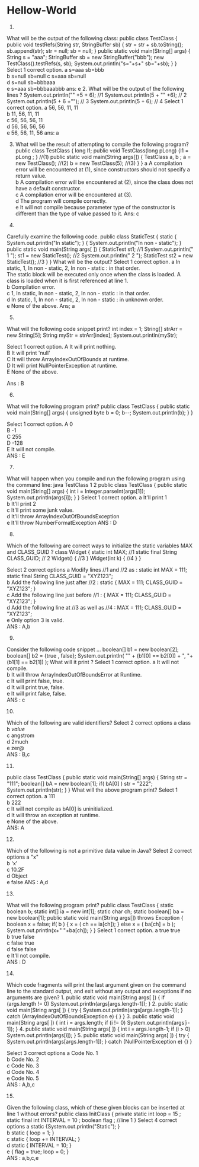 # Hellow-World
1.
What will be the output of the following class: 
public class TestClass
{
	public void testRefs(String str, StringBuffer sb)
	{
		str = str + sb.toString();
		sb.append(str);
		str = null;
		sb = null;
	}
	public static void main(String[] args)
	{
		String s = "aaa";
		StringBuffer sb = new StringBuffer("bbb");
		new TestClass().testRefs(s, sb);
		System.out.println("s="+s+" sb="+sb);
	}
}
Select 1 correct option. 
a  s=aaa sb=bbb   
b  s=null sb=null
c  s=aaa sb=null  
d  s=null sb=bbbaaa     
e  s=aaa sb=bbbaaabbb 
ans: e
2.
What will be the output of the following lines ? 
System.out.println("" +5 + 6);   //1
 System.out.println(5 + "" +6);   // 2
 System.out.println(5 + 6 +"");   // 3
 System.out.println(5 + 6);       // 4 
Select 1 correct option. 
a  56, 56, 11, 11  
b  11, 56, 11, 11   
c  56, 56, 56, 11   
d  56, 56, 56, 56       
e  56, 56, 11, 56 
ans: a

3. What will be the result of attempting to compile the following program? 
public class TestClass
{
   long l1;
   public void TestClass(long pLong) {l1 = pLong ; }  //(1)
   public static void main(String args[])
   {
      TestClass a, b ;
      a = new TestClass();  //(2)
      b = new TestClass(5);  //(3)
   }
}
a  A compilation error will be encountered at (1), since constructors should not specify a return value.   
b  A compilation error will be encountered at (2), since the class does not have a default constructor.           
c  A compilation error will be encountered at (3).        
d  The program will compile correctly.           
e  It will not compile because parameter type of the constructor is different than the type of value passed to it.
Ans: c

4.
Carefully examine the following code. 
public class StaticTest
{
   static
   {
      System.out.println("In static");
   }
   {
      System.out.println("In non - static");
   }
   public static void main(String args[ ])
   {
       StaticTest st1;                    //1
       System.out.println(" 1 ");
       st1 = new StaticTest();            //2
       System.out.println(" 2 ");
       StaticTest st2 = new StaticTest(); //3
   }
}
What will be the output? 
Select 1 correct option. 
a  In static,  1, In non - static,  2, In non - static    : in that order.   
    The static block will be executed only once when the class is loaded. A class is loaded when it is first referenced at line 1.    
b  Compilation error.  
c  1, In static, In non - static,  2, In non - static    : in that order.   
d  In static,  1, In non - static,  2, In non - static    : in unknown order.           
e  None of the above. 
Ans; a

5.
What will the following code snippet print? 
int index = 1;
 String[] strArr = new String[5];
 String   myStr  = strArr[index];
 System.out.println(myStr);
 
Select 1 correct option.
A It will print nothing.	 
B It will print 'null'	 
C It will throw ArrayIndexOutOfBounds at runtime.	 
D It will print NullPointerException at runtime.	 
E None of the above.	 
  
Ans : B

6.
What will the following program print? 
public class TestClass 
{
  public static void main(String[] args)
  {
    unsigned byte b = 0;
    b--;
    System.out.println(b);
  }
}
 
Select 1 correct option.
A 0	 
B -1 	 
C 255	 
D -128	 
E It will not compile.	 
ANS : E

7.
What will happen when you compile and run the following program using the command line: 
java TestClass 1 2 
public class TestClass 
{
	public static void main(String[] args)
	{
		int i = Integer.parseInt(args[1]);
		System.out.println(args[i]);
	}
}
Select 1 correct option.
a It'll print 1	 
b It'll print 2	 
c It'll print some junk value.	 
d It'll throw ArrayIndexOutOfBoundsException	 
e It'll throw NumberFormatException	
ANS : D

8.
Which of the following are correct ways to initialize the static variables MAX  and CLASS_GUID ? 
class Widget
{
   static int MAX;     //1
   static final String CLASS_GUID;   // 2
   Widget()
   {
       //3
   }
   Widget(int k)
   {
       //4
   }
}
 
Select 2 correct options
a Modify lines //1 and //2 as :    static int MAX = 111;    static final String CLASS_GUID = "XYZ123";	 
b Add the following line just after //2 :   static {   MAX = 111;    CLASS_GUID = "XYZ123";    }	 
c Add the following line just before //1 :   {  MAX = 111;    CLASS_GUID = "XYZ123";    }	 
d Add the following line at //3 as well as //4 :  MAX = 111;    CLASS_GUID = "XYZ123";	 
e Only option 3 is valid.	
ANS : A,b 

9.
Consider the following code snippet ... 
boolean[] b1 = new boolean[2];
boolean[] b2 = {true , false};
System.out.println( "" + (b1[0] == b2[0]) + ", "+ (b1[1] == b2[1])  );
What will it print ?
Select 1 correct option.
a It will not compile.	 
b It will throw ArrayIndexOutOfBoundsError at Runtime.	 
c It will print false, true.	 
d It will print true, false.	 
e It will print false, false.	 
ANS : c

10.
Which of the following are valid identifiers? 
Select 2 correct options
a class	 
b $value$	 
c angstrom	 
d 2much	 
e zer@	 
ANS : B,c

11.
public class TestClass 
{
  public static void main(String[] args)
  {
    String str = "111";
    boolean[] bA = new boolean[1];
    if( bA[0] ) str = "222";
    System.out.println(str);
  }
}
What will the above program print? 
Select 1 correct option.
a 111	 
b 222	 
c It will not compile as bA[0] is uninitialized.	 
d It will throw an exception at runtime.	 
e None of the above.	 
ANS:  A

12.
Which of the following is not a primitive data value in Java?
Select 2 correct options
a "x"	 
b 'x'	 
c 10.2F	 
d Object	 
e false	
ANS : A,d 

13.
What will the following program print? 
public class TestClass 
{
	static boolean b;
	static int[] ia = new int[1];
	static char ch;
	static boolean[] ba = new boolean[1];
	public static void main(String args[]) throws Exception
	{
		boolean x = false;
		if( b )
		{
			x = ( ch == ia[ch]);
		}
		else x = ( ba[ch] = b );
		System.out.println(x+" "+ba[ch]);
	}
}
Select 1 correct option.
a true true	 
b true false	 
c false true	 
d false false	 
e It'll not compile.	
ANS : D

14.
Which code fragments will print the last argument given on the command line to the standard output, and exit without any output and exceptions if no arguments are given? 
1.
 public static void main(String args[ ])
 {
       if (args.length != 0)   System.out.println(args[args.length-1]);
 }
2.
public static void main(String args[ ])
{
       try {      System.out.println(args[args.length-1]);        }
       catch (ArrayIndexOutOfBoundsException e) {    }
}
3.
 public static void main(String args[ ])
 {
     int i = args.length;
     if (i != 0) System.out.println(args[i-1]);
}
4.
public static void main(String args[ ])
{
    int i = args.length-1;
   if (i > 0) System.out.println(args[i]);
}
5.
 public static void main(String args[ ])
 {
       try { System.out.println(args[args.length-1]); }
       catch (NullPointerException e) {}
 }
 
Select 3 correct options
a Code No. 1	 
b Code No. 2	 
c Code No. 3	 
d Code No. 4	 
e Code No. 5	
ANS : A,b,c 

15.
Given the following class, which of these given blocks can be inserted at line 1 without errors? 
public class InitClass 
{
       private static int loop = 15 ;
       static final int INTERVAL = 10 ;
       boolean flag ;
       //line 1
}
Select 4 correct options
a static {System.out.println("Static"); } 	 
b static { loop = 1; }	 
c static { loop += INTERVAL; }	 
d static { INTERVAL = 10; } 	 
e { flag = true; loop = 0; }	 
ANS : a,b,c,e

